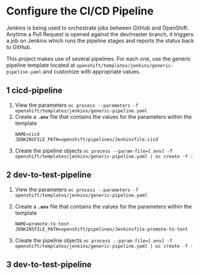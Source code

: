 # Configure the CI/CD Pipeline

Jenkins is being used to orchestrate jobs between GitHub and OpenShift. Anytime a Pull Request is opened against the dev/master branch, it triggers a job on Jenkins which runs the pipeline stages and reports the status back to GitHub.

This project makes use of several pipelines. For each one, use the generic pipeline template located at `openshift/templates/jenkins/generic-pipeline.yaml` and customize with appropriate values.

## 1 cicd-pipeline

1. View the parameters `oc process --parameters -f openshift/templates/jenkins/generic-pipeline.yaml`
2. Create a **`.env`** file that contains the values for the parameters within the template
   ```
   NAME=cicd
   JENKINSFILE_PATH=openshift/pipelines/Jenkinsfile.cicd
   ```
3. Create the pipeline objects `oc process --param-file=[.env] -f openshift/templates/jenkins/generic-pipeline.yaml | oc create -f -`

## 2 dev-to-test-pipeline

1. View the parameters `oc process --parameters -f openshift/templates/jenkins/generic-pipeline.yaml`

2. Create a **`.env`** file that contains the values for the parameters within the template

   ```
   NAME=promote-to-test
   JENKINSFILE_PATH=openshift/pipelines/Jenkinsfile.promote-to-test
   ```

3. Create the pipeline objects `oc process --param-file=[.env] -f openshift/templates/jenkins/generic-pipeline.yaml | oc create -f -`

## 3 dev-to-test-pipeline

